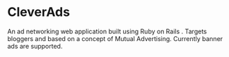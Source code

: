 CleverAds
=========

An ad networking web application built using Ruby on Rails . Targets bloggers and based on a concept of Mutual Advertising. Currently banner ads are supported.